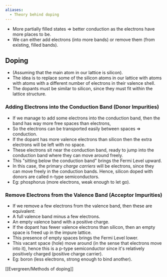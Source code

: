 ```yaml
---
aliases:
  - Theory behind doping
---
```

- More partially filled states => better conduction as the electrons have more places to be.
- We can either add electrons (into more bands) or remove them (from existing, filled bands).
## Doping
- (Assuming that the main atom in our lattice is silicon).
- The idea is to replace some of the silicon atoms in our lattice with atoms with atoms with a different number of electrons in their valence shell.
- The dopants must be similar to silicon, since they must fit within the lattice structure.
### Adding Electrons into the Conduction Band (Donor Impurities)
- If we manage to add some electrons into the conduction band, then the band has way more free spaces than electrons,
- So the electrons can be transported easily between spaces => conduction.
- If the dopant has more valence electrons than silicon then the extra electrons will be left with no space.
- These electrons sit near the conduction band, ready to jump into the conduction band where they can move around freely.
- This "sitting below the conduction band" brings the Fermi Level upward.
- In this case, the primary _charge carriers_ will be electrons, since they can move freely in the conduction bands. Hence, silicon doped with donors are called n-type semiconductors.
- Eg: phosphorus (more electrons, weak enough to let go).
### Remove Electrons from the Valence Band (Acceptor Impurities)
- If we remove a few electrons from the valence band, then these are equivalent:
- A full valence band minus a few electrons.
- An empty valence band with a positive charge.
- If the dopant has fewer valence electrons than silicon, then an empty space is freed up in the impure lattice.
- This presence of empty spaces brings the Fermi Level lower.
- This vacant space (hole) move around (in the sense that electrons move into it), hence this is a p-type semiconductor since it's relatively positively charged (positive charge carrier).
- Eg: boron (less electrons, strong enough to bind another).

[[Evergreen/Methods of doping]]